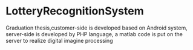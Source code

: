 # LotteryRecognitionSystem
Graduation thesis,customer-side is developed based on Android system, server-side is developed by PHP language, a matlab code is put on the server to realize digital imagine processing
